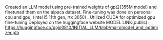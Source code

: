 Created an LLM model using pre-trained weights of gpt2(355M model) and finetuned them on the alpaca dataset.
Fine-tuning was done on personal cpu and gpu, (intel i5 11th gen, rtx 3050) .
Utilized CUDA for optimized gpu fine-tuning
Deployed on the huggingface website
MODEL LINK(public): https://huggingface.co/gojo0810/INITIAL_LLM/blob/main/model_and_optimizer.pth
